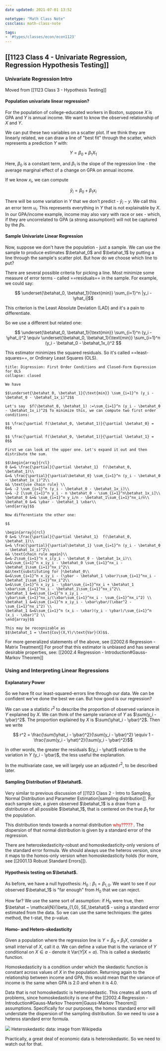 ```yaml
---
date updated: 2021-07-01 13:52

notetype: "Math Class Note"
cssclass: math-class-note

tags: 
- '#types/classes/econ/econ1123'
---
```


## [[1123 Class 4 - Univariate Regression, Regression Hypothesis Testing]]


### Univariate Regression Intro

Moved from [[1123 Class 3 - Hypothesis Testing]]

#### Population univariate linear regression?

For the population of college-educated workers in Boston, suppose $X$ is GPA and $Y$ is annual income. We want to know the observed relationship of $X$ and $Y$. 

We can put these two variables on a scatter plot. If we think they are linearly related, we can draw a line of "best fit" through the scatter, which represents a prediction $Y$ with:

$$ Y = \beta_0 + \beta_1X_1$$

Here, $\beta_0$ is a constant term, and $\beta_1$ is the slope of the regression line - the average marginal effect of a change on GPA on annual income. 

If we know $x_i$, we can compute 

$$ \hat{y}_i = \beta_0 + \beta_1 x_i  $$

There will be some variation in $Y$ that we don't predict - $\hat{y}_i - y$. We call this an error term $u_i$. This represents everything in $Y$ that is not explainable by $X$. In our GPA/income example, income may also vary with race or sex - which, if they are uncorrelated to GPA (a strong assumption!) will not be captured by the $\beta$s. 

#### Sample Univariate Linear Regression

Now, suppose we don't have the population - just a sample. We can use the sample to produce estimates $\betahat_0$ and $\betahat_1$ by putting a line through the sample's scatter plot. But how do we choose which line to put?

There are several possible criteria for picking a line. Most minimize some measure of error terms - called ==residuals== in the sample. For example, we could say:

$$ \underset{\betahat_0, \betahat_1}{\text{min}} \sum_{i=1}^n |y_i - \yhat_i|$$

This criterion is the Least Absolute Deviation (LAD) and it's a pain to differentiate. 

So we use a different but related one:

$$ \underset{\betahat_0, \betahat_1}{\text{min}} \sum_{i=1}^n (y_i - \yhat_i)^2 \equiv \underset{\betahat_0, \betahat_1}{\text{min}} \sum_{i=1}^n (y_i - \betahat_0 - \betahat_1x_i)^2 $$

This estimator minimizes the squared residuals. So it's called ==least-squares==, or Ordinary Least Squares (OLS). 

``` ad-info 
title: Digression: First Order Conditions and Closed-Form Expression for OLS
collapse: closed

We have 

$$\underset{\betahat_0, \betahat_1}{\text{min}} \sum_{i=1}^n (y_i - \betahat_0 - \betahat_1x_i)^2$$

Let's say  $f(\betahat_0, \betahat_1) :=\sum_{i=1}^n (y_i - \betahat_0 - \betahat_1x_i)^2$ To minimize this, we can compute two first order conditions:

$$ \frac{\partial f(\betahat_0, \betahat_1)}{\partial \betahat_0} = 0$$

$$ \frac{\partial f(\betahat_0, \betahat_1)}{\partial \betahat_1} = 0$$

First we can look at the upper one. Let's expand it out and then distribute the sum. 

$$\begin{array}{rcl} 
0 &=& \frac{\partial}{\partial \betahat_1}  f(\betahat_0, \betahat_1)\\ 
&=& \frac{\partial}{\partial\betahat_0} \sum_{i=1}^n (y_i - \betahat_0 - \betahat_1x_i)^2\\
&& \text{use chain rule} \\
&=& -2 \sum_{i=1}^n (y_i - \betahat_0 - \betahat_1x_i)\\
&=& -2 [\sum_{i=1}^n y_i - n \betahat_0 - \sum_{i=1}^n\betahat_1x_i]\\
\betahat_0 &=& \sum_{i=1}^n y_i/n - \betahat_1\sum_{i=1}^nx_i/n\\
\betahat_0 &=& \ybar - \betahat_1 \xbar\\
\end{array}$$

Now differentiate the other one:

$$

\begin{array}{rcl} 
0 &=& \frac{\partial}{\partial \betahat_1}  f(\betahat_0, \betahat_1)\\ 
&=& \frac{\partial}{\partial\betahat_1} \sum_{i=1}^n (y_i - \betahat_0 - \betahat_1x_i)^2\\
&& \text{chain rule again}\\
&=&-2\sum_{i=1}^n x_i(y_i - \betahat_0 - \betahat_1x_i)\\
&=&\sum_{i=1}^n x_iy_i - \betahat_0 \sum_{i=1}^nx_i - \betahat_1\sum_{i=1}^nx_i^2\\
&&\text{substituting for }\betahat_0\\
&=&\sum_{i=1}^n x_iy_i - (\ybar - \betahat_1 \xbar)\sum_{i=1}^nx_i - \betahat_1\sum_{i=1}^nx_i^2\\
&=&\sum_{i=1}^n x_iy_i - \ybar\sum_{i=1}^nx_i + \betahat_1 \xbar\sum_{i=1}^nx_i - \betahat_1\sum_{i=1}^nx_i^2\\
\betahat_1 &=&\sum_{i=1}^n x_iy_i - \ybar\sum_{i=1}^nx_i/(\xbar\sum_{i=1}^nx_i - \sum_{i=1}^nx_i^2) \\
\betahat_1 &=&\sum_{i=1}^n x_iy_i - \xbar\ybar/(\xbar^2 - \sum_{i=1}^nx_i^2) \\
\betahat_1 &=&\sum_{i=1}^n (x_i - \xbar)(y_i - \ybar)/\sum_{i=1}^n (x_i - \xbar)^2 \\
\end{array}$$ 

This may be recognizable as 
$$\betahat_1 = \text{Cov}(X,Y)/\text{Var}(X)$$.

```

For more generalized statements of the above, see
[[2002.6 Regression - Matrix Treatment]]
For proof that this estimator is unbiased and has several desirable properties, see:
[[2002.4 Regression - Introduction#Gauss-Markov Theorem]]

### Using and Interpreting Linear Regressions

#### Explanatory Power

So we have fit our least-squared-errors line through our data. We can be confident we've done the best we can. But how good is our regression?

We can use a statistic $r^2$ to describe the proportion of observed variance in $Y$ explained by $X$. We can think of the sample variance of $Y$ as $\sum(y_i - \ybar)^2$. The proportion explained by $X$ is $\sum(\yhat_i - \ybar)^2$. Then we write

$$ r^2 = \frac{\sum(\yhat_i - \ybar)^2}{\sum(y_i - \ybar)^2} \equiv 1 - \frac{\sum(y_i - \yhat)^2}{\sum(y_i - \ybar)^2}$$

In other words, the greater the residuals $(y_i - \yhat)$ relative to the variation in $Y$ (y_i - \ybar)$, the less useful the explanation. 

In the multivariate case, we will largely use an adjusted $r^2$, to be described later. 


#### Sampling Distribution of $\betahat$.

Very similar to previous discussion of [[1123 Class 2 - Intro to Sampling, Normal Distribution and Parameter Estimation|sampling distribution]]. For each sample size, a given observed $\betahat_1$ is a draw from a distribution of all possible $\betahat_1$, that is centered on the true $\beta_1$ for the population. 

This distribution tends towards a normal distribution <font color="red"> why????? </font>. The dispersion of that normal distribution is given by a standard error of the regression. 

There are heteroskedasticity-robust and homoskedasticity-only versions of the standard error formula. We should always use the heteros version, since it maps to the homos-only version when homoskedasticity holds (for more, see [[2001.13  Robust Standard Errors]]). 

#### Hypothesis testing on $\betahat$. 

As before, we have a null hypothesis: $H_0:\beta_1 = \beta_{1,0}$. We want to see if our observed $\betahat_1$ is "far enough" from $H_0$ that we can reject. 

How far? We use the same sort of assumption: if $H_0$ were true, then $\betahat ~ \mathcal{N}(\beta_{1,0}, SE_\betahat)$ - using a standard error estimated from the data. So we can use the same techniques: the gates method, the t-stat, the p-value. 

#### Homo- and Hetero-skedasticity 

Given a population where the regression line is $Y = \beta_0 + \beta_1 X$, consider  a small interval of $X$, call it $a$.  We can define a value that is the variance of $Y$ conditional on $X \in a$ - denote it $\text{Var}(Y|X=a)$. This is called a skedastic function. 

Homoskedasticity is a condition under which the skedastic function is constant across values of $X$ in the population. Returning again to the relationship between income and GPA, this would mean that the variance of income is the same when GPA is 2.0 and when it is 4.0. 

Data that is not homoskedastic is heteroskedastic. This creates all sorts of problems, since homoskedasticity is one of the [[2002.4 Regression - Introduction#Gauss-Markov Theorem|Gauss-Markov Theorem]] assumptions. Specifically for our purposes, the homos standard error will understate the dispersion of the sampling distribution. So we need to use a heteros standard error formula. 

![](https://upload.wikimedia.org/wikipedia/commons/thumb/a/a5/Heteroscedasticity.png/300px-Heteroscedasticity.png) 
Heteroskedastic data: image from Wikipedia

Practically, a great deal of economic data is heteroskedastic. So we need to watch out for that. 